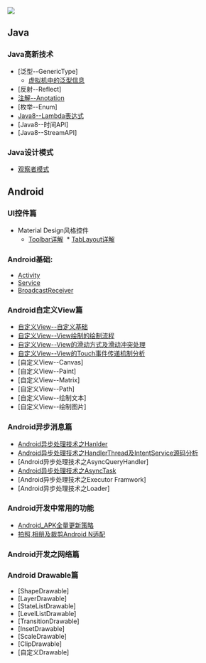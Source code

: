 ![](https://i.kinja-img.com/gawker-media/image/upload/s--fKCSXh1t--/c_scale,fl_progressive,q_80,w_800/gackoyrnmjd2i9mewj1d.jpg)

## Java
### Java高新技术
* [泛型--GenericType]
  * [虚拟机中的泛型信息](https://github.com/showdy/Android_Note/blob/master/showdy_note/java/%E5%8F%8D%E5%B0%84(%E4%BA%8C)%E4%B9%8B%E8%99%9A%E6%8B%9F%E6%9C%BA%E4%B8%AD%E6%B3%9B%E5%9E%8B%E7%B1%BB%E5%9E%8B%E4%BF%A1%E6%81%AF.md)
* [反射--Reflect]
* [注解--Anotation](https://github.com/showdy/Android_Note/blob/master/showdy_note/java/Annotation.md)
* [枚举--Enum]
* [Java8--Lambda表达式](https://github.com/showdy/Android_Note/blob/master/showdy_note/java/Lambda%E8%A1%A8%E8%BE%BE%E5%BC%8F.md)
* [Java8--时间API]
* [Java8--StreamAPI]

### Java设计模式
* [观察者模式](https://github.com/showdy/Android_Note/blob/master/showdy_note/java/Java%E8%AE%BE%E8%AE%A1%E6%A8%A1%E5%BC%8F%E4%B9%8B%E8%A7%82%E5%AF%9F%E8%80%85%E6%A8%A1%E5%BC%8F.md)




## Android

### UI控件篇
* Material Design风格控件
  * [Toolbar详解](https://github.com/showdy/Android_Note/blob/master/showdy_note/android/material_design/toolbar%E8%AF%A6%E8%A7%A3.md)
  * [TabLayout详解](https://github.com/showdy/Android_Note/blob/master/showdy_note/android/material_design/Tablayout%E4%B9%8B%E8%87%AA%E5%AE%9A%E4%B9%89%E6%A0%B7%E5%BC%8F.md)
  
### Android基础:
* [Activity](https://github.com/showdy/Android_Note/blob/master/showdy_note/android/Android%E5%9B%9B%E5%A4%A7%E7%BB%84%E4%BB%B6%E4%B9%8BActivity.md)
* [Service](https://github.com/showdy/Android_Note/blob/master/showdy_note/android/Android%E5%9B%9B%E5%A4%A7%E7%BB%84%E4%BB%B6__Service.md)
* [BroadcastReceiver](https://github.com/showdy/Android_Note/blob/master/showdy_note/android/Android_BroadcastReceiver.md)

###  Android自定义View篇
* [自定义View--自定义基础](https://github.com/showdy/Android_Note/blob/master/showdy_note/android/view/%E8%87%AA%E5%AE%9A%E4%B9%89View%E5%9F%BA%E7%A1%80%E7%AF%87.md)
* [自定义View--View绘制的绘制流程](https://github.com/showdy/Android_Note/blob/master/showdy_note/android/view/%E8%87%AA%E5%AE%9A%E4%B9%89%E6%8E%A7%E4%BB%B6%E4%B9%8BView%E7%BB%98%E5%88%B6%E6%B5%81%E7%A8%8B.md)
* [自定义View--View的滑动方式及滑动冲突处理](https://github.com/showdy/Android_Note/blob/master/showdy_note/android/view/View%E7%9A%84%E6%BB%91%E5%8A%A8%E5%8F%8A%E5%86%B2%E7%AA%81%E5%A4%84%E7%90%86.md)
* [自定义View--View的Touch事件传递机制分析](https://github.com/showdy/Android_Note/blob/master/showdy_note/android/view/%E4%BA%8B%E4%BB%B6%E4%BC%A0%E9%80%92%E6%9C%BA%E5%88%B6%E5%88%86%E6%9E%90.md)
* [自定义View--Canvas]
* [自定义View--Paint]
* [自定义View--Matrix]
* [自定义View--Path]
* [自定义View--绘制文本]
* [自定义View--绘制图片]


### Android异步消息篇
* [Android异步处理技术之Hanlder](https://github.com/showdy/Android_Note/blob/master/showdy_note/android/strategy/android%E5%BC%82%E6%AD%A5%E5%A4%84%E7%90%86%E6%9C%BA%E5%88%B6%E4%B9%8BHandler.md)
* [Android异步处理技术之HandlerThread及IntentService源码分析](https://github.com/showdy/Android_Note/blob/master/showdy_note/android/strategy/Android%E5%BC%82%E6%AD%A5%E6%9C%BA%E5%88%B6%E4%B9%8BHandlerThread%E5%92%8CIntentService%E6%BA%90%E7%A0%81%E5%88%86%E6%9E%90.md)
* [Android异步处理技术之AsyncQueryHandler]
* [Android异步处理技术之AsyncTask](https://github.com/showdy/Android_Note/blob/master/showdy_note/android/AsyncTask%E4%BD%BF%E7%94%A8%E5%8F%8A%E6%BA%90%E7%A0%81%E5%88%86%E6%9E%90.md)
* [Android异步处理技术之Executor Framwork]
* [Android异步处理技术之Loader]


### Android开发中常用的功能
* [Android_APK全量更新策略](https://github.com/showdy/Android_Note/blob/master/showdy_note/android/strategy/apk%E6%9B%B4%E6%96%B0%E7%AD%96%E7%95%A5.md)
* [拍照,相册及裁剪Android N适配](https://github.com/showdy/Android_Note/blob/master/showdy_note/android/strategy/%E4%BD%BF%E7%94%A8%E7%B3%BB%E7%BB%9F%E7%9B%B8%E5%86%8C%E5%9B%BE%E7%89%87%E6%88%96%E6%8B%8D%E7%85%A7%E5%B9%B6%E8%A3%81%E5%89%AA%E4%B9%8BAndroid_N%E9%80%82%E9%85%8D.md)


### Android开发之网络篇



### Android Drawable篇
* [ShapeDrawable]
* [LayerDrawable]
* [StateListDrawable]
* [LevelListDrawable]
* [TransitionDrawable]
* [InsetDrawable]
* [ScaleDrawable]
* [ClipDrawable]
* [自定义Drawable]
